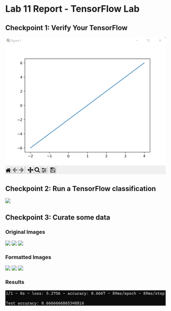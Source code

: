 # Lab 11 Report - TensorFlow Lab

## Checkpoint 1: Verify Your TensorFlow
<img src="images/first_figure.png">

## Checkpoint 2: Run a TensorFlow classification
<img src="images/classifier.png">

## Checkpoint 3: Curate some data
### Original Images
<img src="images/shoes.png">
<img src="images/jacket.png">
<img src="images/jeans.png">

### Formatted Images
<img src="images/shoes_formatted.png">
<img src="images/jacket_formatted.png">
<img src="images/jeans_formatted.png">

### Results
<img src="images/results.png">
